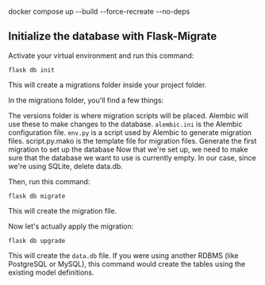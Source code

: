 docker compose up --build --force-recreate --no-deps

## Initialize the database with Flask-Migrate
Activate your virtual environment and run this command:

```flask db init```

This will create a migrations folder inside your project folder.

In the migrations folder, you'll find a few things:

The versions folder is where migration scripts will be placed. Alembic will use these to make changes to the
database.
```alembic.ini``` is the Alembic configuration file.
```env.py``` is a script used by Alembic to generate migration files.
script.py.mako is the template file for migration files.
Generate the first migration to set up the database
Now that we're set up, we need to make sure that the database we want to use is currently empty. In our case, since
we're using SQLite, delete data.db.

Then, run this command:

```flask db migrate```

This will create the migration file.

Now let's actually apply the migration:

```flask db upgrade```

This will create the ```data.db``` file. If you were using another RDBMS (like PostgreSQL or MySQL), this command would
create
the tables using the existing model definitions.
